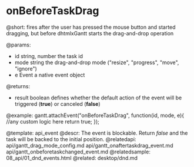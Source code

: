 onBeforeTaskDrag
=============

@short: fires after the user has pressed the mouse button and started dragging, but before dhtmlxGantt starts the drag-and-drop operation


@params:

- id	string, number	the task id
- mode	string 	the drag-and-drop mode ("resize", "progress", "move", "ignore")
- e		Event	a native event object

@returns:  
  - result     boolean       defines whether the default action of the event will be triggered (<b>true</b>) or canceled (<b>false</b>) 
 
@example:
gantt.attachEvent("onBeforeTaskDrag", function(id, mode, e){
    //any custom logic here
	return true;
});

@template:	api_event
@descr:
The event is blockable. Return *false* and the task will be backed to the initial position.
@relatedapi:
	api/gantt_drag_mode_config.md
	api/gantt_onaftertaskdrag_event.md
    api/gantt_onbeforetaskchanged_event.md
@relatedsample:
	08_api/01_dnd_events.html
@related:
	desktop/dnd.md